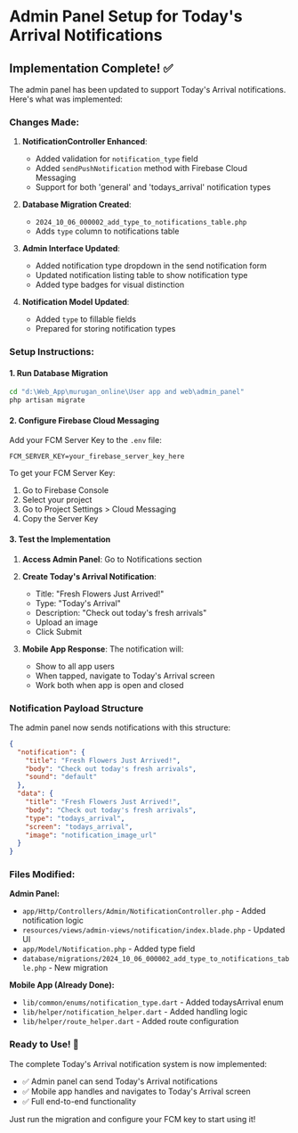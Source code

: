 # Admin Panel Setup for Today's Arrival Notifications

## Implementation Complete! ✅

The admin panel has been updated to support Today's Arrival notifications. Here's what was implemented:

### **Changes Made:**

1. **NotificationController Enhanced**:
   - Added validation for `notification_type` field
   - Added `sendPushNotification` method with Firebase Cloud Messaging
   - Support for both 'general' and 'todays_arrival' notification types

2. **Database Migration Created**:
   - `2024_10_06_000002_add_type_to_notifications_table.php`
   - Adds `type` column to notifications table

3. **Admin Interface Updated**:
   - Added notification type dropdown in the send notification form
   - Updated notification listing table to show notification type
   - Added type badges for visual distinction

4. **Notification Model Updated**:
   - Added `type` to fillable fields
   - Prepared for storing notification types

### **Setup Instructions:**

#### 1. **Run Database Migration**
```bash
cd "d:\Web_App\murugan_online\User app and web\admin_panel"
php artisan migrate
```

#### 2. **Configure Firebase Cloud Messaging**
Add your FCM Server Key to the `.env` file:
```env
FCM_SERVER_KEY=your_firebase_server_key_here
```

To get your FCM Server Key:
1. Go to Firebase Console
2. Select your project
3. Go to Project Settings > Cloud Messaging
4. Copy the Server Key

#### 3. **Test the Implementation**

1. **Access Admin Panel**: Go to Notifications section
2. **Create Today's Arrival Notification**:
   - Title: "Fresh Flowers Just Arrived!"
   - Type: "Today's Arrival" 
   - Description: "Check out today's fresh arrivals"
   - Upload an image
   - Click Submit

3. **Mobile App Response**: The notification will:
   - Show to all app users
   - When tapped, navigate to Today's Arrival screen
   - Work both when app is open and closed

### **Notification Payload Structure**

The admin panel now sends notifications with this structure:
```json
{
  "notification": {
    "title": "Fresh Flowers Just Arrived!",
    "body": "Check out today's fresh arrivals",
    "sound": "default"
  },
  "data": {
    "title": "Fresh Flowers Just Arrived!",
    "body": "Check out today's fresh arrivals", 
    "type": "todays_arrival",
    "screen": "todays_arrival",
    "image": "notification_image_url"
  }
}
```

### **Files Modified:**

**Admin Panel:**
- `app/Http/Controllers/Admin/NotificationController.php` - Added notification logic
- `resources/views/admin-views/notification/index.blade.php` - Updated UI
- `app/Model/Notification.php` - Added type field
- `database/migrations/2024_10_06_000002_add_type_to_notifications_table.php` - New migration

**Mobile App (Already Done):**
- `lib/common/enums/notification_type.dart` - Added todaysArrival enum
- `lib/helper/notification_helper.dart` - Added handling logic
- `lib/helper/route_helper.dart` - Added route configuration

### **Ready to Use! 🎉**

The complete Today's Arrival notification system is now implemented:
- ✅ Admin panel can send Today's Arrival notifications
- ✅ Mobile app handles and navigates to Today's Arrival screen
- ✅ Full end-to-end functionality

Just run the migration and configure your FCM key to start using it!